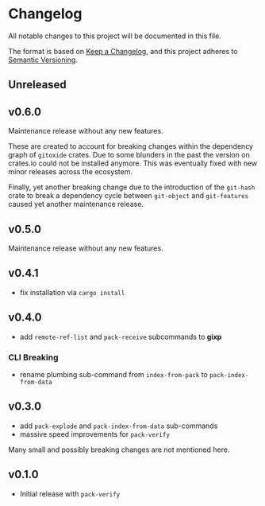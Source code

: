 # Changelog

All notable changes to this project will be documented in this file.

The format is based on [Keep a Changelog](https://keepachangelog.com/en/1.0.0/),
and this project adheres to [Semantic Versioning](https://semver.org/spec/v2.0.0.html).

## Unreleased

## v0.6.0

Maintenance release without any new features.

These are created to account for breaking changes within the dependency graph of
`gitoxide` crates. Due to some blunders in the past the version on crates.io
could not be installed anymore.
This was eventually fixed with new minor releases across the ecosystem.

Finally, yet another breaking change due to the introduction of the `git-hash`
crate to break a dependency cycle between `git-object` and `git-features` caused
yet another maintenance release.

## v0.5.0

Maintenance release without any new features.

## v0.4.1

* fix installation via `cargo install`

## v0.4.0

* add `remote-ref-list` and `pack-receive` subcommands to **gixp**

### CLI Breaking

 * rename plumbing sub-command from `index-from-pack` to `pack-index-from-data`

## v0.3.0

* add `pack-explode` and `pack-index-from-data` sub-commands
* massive speed improvements for `pack-verify`

Many small and possibly breaking changes are not mentioned here.

## v0.1.0

* Initial release with `pack-verify`
